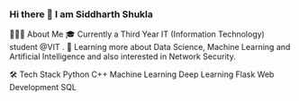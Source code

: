 ### Hi there 👋 I am Siddharth Shukla
👨🏻‍💻  About Me
🎓   Currently a Third Year IT (Information Technology) student @VIT .
🌱   Learning more about Data Science, Machine Learning and Artificial Intelligence and also interested in Network Security.

🛠  Tech Stack
Python
C++
Machine Learning
Deep Learning
Flask
Web Development
SQL

